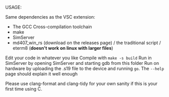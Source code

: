 USAGE:

Same dependencies as the VSC extension:

* The GCC Cross-compilation toolchain
* make
* SimServer
* md407_win_rs (download on the releases page) / the traditional script / eterm8 (**doesn't work on linux with larger files**)

Edit your code in whatever you like
Compile with `make -s build`
Run in SimServer by opening SimServer and starting gdb from this folder
Run on hardware by uploading the .s19 file to the device and running `go`. The `--help` page should explain it well enough

Please use clang-format and clang-tidy for your own sanity if this is your first time using C.

